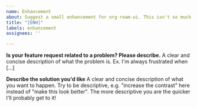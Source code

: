 ```yaml
---
name: Enhancement
about: Suggest a small enhancement for org-roam-ui. This isn't so much new functionality as much as it is making current functionality a little bit better, such as descreasing the font size of some element, or trying to make a certain component more performant.
title: "[ENH]"
labels: enhancement
assignees: ''

---
```


**Is your feature request related to a problem? Please describe.**
A clear and concise description of what the problem is. Ex. I'm always frustrated when [...]

**Describe the solution you'd like**
A clear and concise description of what you want to happen. Try to be descriptive, e.g. "increase the contrast" here instead of "make this look better". 
The more descriptive you are the quicker I'll probably get to it!

